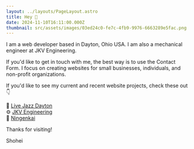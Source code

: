 ```yaml
---
layout: ../layouts/PageLayout.astro
title: Hey 👋
date: 2024-11-10T16:11:00.000Z
thumbnail: src/assets/images/03ed24c0-fe7c-4fb9-9976-6663289e5fac.png
---
```


I am a web developer based in Dayton, Ohio USA. I am also a mechanical engineer at JKV Engineering.

If you'd like to get in touch with me, the best way is to use the Contact Form. I focus on creating websites for small businesses, individuals, and non-profit organizations.

If you'd like to see my current and recent website projects, check these out 👇

🎷 [Live Jazz Dayton](https://livejazzdayton.com)  
⚙️ [JKV Engineering](https://jkvengineering.com)  
🍎 [Ningenkai](https://ningenkai.org)  

Thanks for visiting!

Shohei